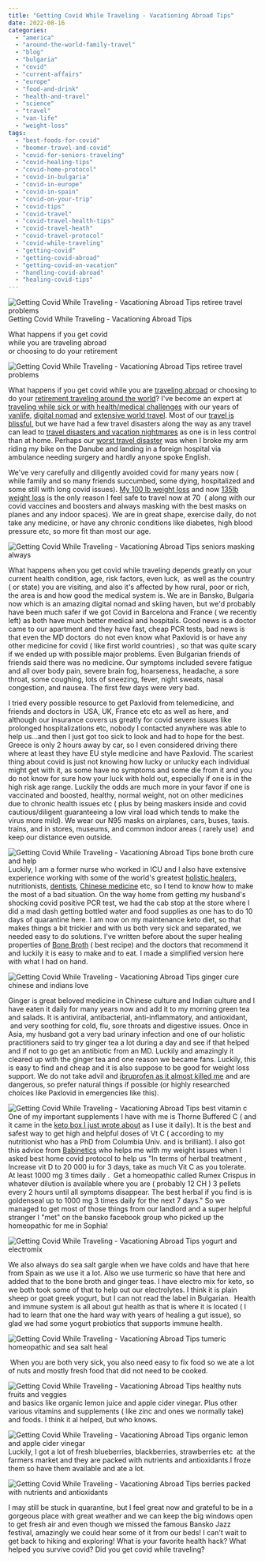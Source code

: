 ```yaml
---
title: "Getting Covid While Traveling - Vacationing Abroad Tips"
date: 2022-08-16
categories: 
  - "america"
  - "around-the-world-family-travel"
  - "blog"
  - "bulgaria"
  - "covid"
  - "current-affairs"
  - "europe"
  - "food-and-drink"
  - "health-and-travel"
  - "science"
  - "travel"
  - "van-life"
  - "weight-loss"
tags: 
  - "best-foods-for-covid"
  - "boomer-travel-and-covid"
  - "covid-for-seniors-traveling"
  - "covid-healing-tips"
  - "covid-home-protocol"
  - "covid-in-bulgaria"
  - "covid-in-europe"
  - "covid-in-spain"
  - "covid-on-your-trip"
  - "covid-tips"
  - "covid-travel"
  - "covid-travel-health-tips"
  - "covid-travel-heath"
  - "covid-travel-protocol"
  - "covid-while-traveling"
  - "getting-covid"
  - "getting-covid-abroad"
  - "getting-covid-on-vacation"
  - "handling-covid-abroad"
  - "healing-covid-tips"
---
```


![Getting Covid While Traveling - Vacationing Abroad Tips retiree travel problems ](https://pub-ac94b3f306b24c0dba4238943c97f2e1.r2.dev/6a00e5502a9507883302a2eed0f932200d.jpg)Getting Covid While Traveling - 
Vacationing Abroad Tips  
  
What happens if you get covid  
while you are traveling abroad  
or choosing to do your retirement 

<!--more-->

![Getting Covid While Traveling - Vacationing Abroad Tips retiree travel problems ](https://pub-ac94b3f306b24c0dba4238943c97f2e1.r2.dev/6a00e5502a9507883302a2eed0f93f200d.jpg)  
  
What happens if you get covid while you are [traveling abroad](http://soultravelers3new.local/2022/07/cheapest-way-to-travel-europe-budget-travel-must-read.html) or choosing to do your [retirement traveling around the world](http://soultravelers3new.local/2022/03/retirement-traveling-around-the-world.html)? I've become an expert at [traveling while sick or with health/medical challenges](http://soultravelers3new.local/2012/10/traveling-while-sick-or-with-health-medical-challenges.html) with our years of [vanlife](http://soultravelers3new.local/2022/01/americans-van-life-in-europe-2022.html), [digital nomad](https://cse.google.com/cse?cx=001050992314836563403%3Ae46e6t4uayg&cof=FORID%3A&q=van+life&sa=Go&siteurl=www.soultravelers3.com%2Fblog-index.html&ref=www.soultravelers3.com%2F&ss=4816j1982240j18) and [extensive world travel](http://soultravelers3new.local/2008/06/how-to-do-exten.html). Most of our [travel is blissful,](http://soultravelers3new.local/2010/11/bora-bora-on-a-cheap-budget-travel-tahiti-moorea-and-french-polynesia.html "travel is blissful") but we have had a few travel disasters along the way as any travel can lead to [travel disasters and vacation nightmares](http://soultravelers3new.local/2011/10/travel-distasters-vacation-nightmares.html) as one is in less control than at home. Perhaps our [worst travel disaster](http://soultravelers3new.local/2009/09/-a-travelers-tragic-tale-handling-travel-disasters-medical-emergency-.html "worst travel disaster") was when I broke my arm riding my bike on the Danube and landing in a foreign hospital via ambulance needing surgery and hardly anyone spoke English.  
  
We've very carefully and diligently avoided covid for many years now ( while family and so many friends succumbed, some dying, hospitalized and some still with long covid issues). [My 100 lb weight loss](http://soultravelers3new.local/2022/03/i-lost-100lbs-best-weight-loss-tips-.html) and now [135lb weight loss](http://soultravelers3new.local/2022/06/my-weight-journey-down-135lbs-612-kilos.html) is the only reason I feel safe to travel now at 70  ( along with our covid vaccines and boosters and always masking with the best masks on planes and any indoor spaces). We are in great shape, exercise daily, do not take any medicine, or have any chronic conditions like diabetes, high blood pressure etc, so more fit than most our age.   
  
![Getting Covid While Traveling - Vacationing Abroad Tips seniors masking always](https://pub-ac94b3f306b24c0dba4238943c97f2e1.r2.dev/6a00e5502a9507883302a308db118d200c.jpg)  
  
What happens when you get covid while traveling depends greatly on your current health condition, age, risk factors, even luck,  as well as the country ( or state) you are visiting, and also it's affected by how rural, poor or rich, the area is and how good the medical system is. We are in Bansko, Bulgaria now which is an amazing digital nomad and skiing haven, but we'd probably have been much safer if we got Covid in Barcelona and France ( we recently left) as both have much better medical and hospitals. Good news is a doctor came to our apartment and they have fast, cheap PCR tests, bad news is that even the MD doctors  do not even know what Paxlovid is or have any other medicine for covid ( like first world countries) , so that was quite scary if we ended up with possible major problems. Even Bulgarian friends of friends said there was no medicine. Our symptoms included severe fatigue and all over body pain, severe brain fog, hoarseness, headache, a sore throat, some coughing, lots of sneezing, fever, night sweats, nasal congestion, and nausea. The first few days were very bad.   
  
I tried every possible resource to get Paxlovid from telemedicine, and friends and doctors in  USA, UK, France etc etc as well as here, and although our insurance covers us greatly for covid severe issues like prolonged hospitalizations etc, nobody I contacted anywhere was able to help us...and then I just got too sick to look and had to hope for the best. Greece is only 2 hours away by car, so I even considered driving there where at least they have EU style medicine and have Paxlovid. The scariest thing about covid is just not knowing how lucky or unlucky each individual might get with it, as some have no symptoms and some die from it and you do not know for sure how your luck with hold out, especially if one is in the high risk age range. Luckily the odds are much more in your favor if one is vaccinated and boosted, healthy, normal weight, not on other medicines due to chronic health issues etc ( plus by being maskers inside and covid cautious/diligent guaranteeing a low viral load which tends to make the virus more mild). We wear our N95 masks on airplanes, cars, buses, taxis. trains, and in stores, museums, and common indoor areas ( rarely use)  and keep our distance even outside.   
  
![Getting Covid While Traveling - Vacationing Abroad Tips bone broth cure and help](https://pub-ac94b3f306b24c0dba4238943c97f2e1.r2.dev/6a00e5502a9507883302a308db3dcd200c.jpg)  
Luckily, I am a former nurse who worked in ICU and I also have extensive experience working with some of the world's greatest [holistic healers](http://soultravelers3new.local/2011/09/travel-health-secrets-for-long-term-digital-nomads.html), nutritionists, [dentists](http://soultravelers3new.local/2013/03/curing-gum-disease-and-cavities-naturally.html), [Chinese medicine](http://soultravelers3new.local/2013/04/traditional-chinese-medicine-travel-in-china.html) etc, so I tend to know how to make the most of a bad situation. On the way home from getting my husband's shocking covid positive PCR test, we had the cab stop at the store where I did a mad dash getting bottled water and food supplies as one has to do 10 days of quarantine here. I am now on my maintenance keto diet, so that makes things a bit trickier and with us both very sick and separated, we needed easy to do solutions. I've written before about the super healing properties of [Bone Broth](http://soultravelers3new.local/2012/10/how-to-make-nourishing-bone-broth-recipes-to-heal.html) ( best recipe) and the doctors that recommend it and luckily it is easy to make and to eat. I made a simplified version here with what I had on hand.   
  
![Getting Covid While Traveling - Vacationing Abroad Tips ginger cure chinese and indians love](https://pub-ac94b3f306b24c0dba4238943c97f2e1.r2.dev/6a00e5502a9507883302a2eed143b8200d.jpg)

Ginger is great beloved medicine in Chinese culture and Indian culture and I have eaten it daily for many years now and add it to my morning green tea and salads. It is antiviral, antibacterial, anti-inflammatory, and antioxidant,  and very soothing for cold, flu, sore throats and digestive issues. Once in Asia, my husband got a very bad urinary infection and one of our holistic practitioners said to try ginger tea a lot during a day and see if that helped and if not to go get an antibiotic from an MD. Luckily and amazingly it cleared up with the ginger tea and one reason we became fans. Luckily, this is easy to find and cheap and it is also suppose to be good for weight loss support. We do not take advil and [ibruprofen as it almost killed me](http://soultravelers3new.local/2007/11/bloody-monday-i.html) and are dangerous, so prefer natural things if possible (or highly researched choices like Paxlovid in emergencies like this).   
  
![Getting Covid While Traveling - Vacationing Abroad Tips best vitamin c](https://pub-ac94b3f306b24c0dba4238943c97f2e1.r2.dev/6a00e5502a9507883302a308db3e04200c.jpg)  
One of my important supplements I have with me is Thorne Buffered C ( and it came in the [keto box I just wrote about](http://soultravelers3new.local/2022/08/bansko-ryanair-delay-traveling-keto-bread.html#more) as I use it daily). It is the best and safest way to get high and helpful doses of Vt C ( according to my nutritionist who has a PhD from Columbia Univ. and is brilliant). I also got this advice from [Babinetics](https://babinetics.com) who helps me with my weight issues when I asked best home covid protocol to help us "In terms of herbal treatment , Increase vit D to 20 000 iu for 3 days, take as much Vit C as you tolerate.  At least 1000 mg 3 times daily .  Get a homeopathic called Rumex Crispus in whatever dilution is available where you are ( probably 12 CH ) 3 pellets every 2 hours until all symptoms disappear. The best herbal if you find is is goldenseal up to 1000 mg 3 times daily for the next 7 days." So we managed to get most of those things from our landlord and a super helpful stranger I "met" on the bansko facebook group who picked up the homeopathic for me in Sophia!   
  
  
![Getting Covid While Traveling - Vacationing Abroad Tips yogurt and electromix ](https://pub-ac94b3f306b24c0dba4238943c97f2e1.r2.dev/6a00e5502a9507883302a308db3f20200c.jpg)

We also always do sea salt gargle when we have colds and have that here from Spain as we use it a lot. Also we use turmeric so have that here and added that to the bone broth and ginger teas. I have electro mix for keto, so we both took some of that to help out our electrolytes. I think it is plain sheep or goat greek yogurt, but I can not read the label in Bulgarian.  Health and immune system is all about gut health as that is where it is located ( I had to learn that one the hard way with years of healing a gut issue), so glad we had some yogurt probiotics that supports immune health.   
  
![Getting Covid While Traveling - Vacationing Abroad Tips tumeric homeopathic and sea salt heal ](https://pub-ac94b3f306b24c0dba4238943c97f2e1.r2.dev/6a00e5502a9507883302a30d48a538200b.jpg)

 When you are both very sick, you also need easy to fix food so we ate a lot of nuts and mostly fresh food that did not need to be cooked.   
  
![Getting Covid While Traveling - Vacationing Abroad Tips healthy nuts fruits and veggies ](https://pub-ac94b3f306b24c0dba4238943c97f2e1.r2.dev/6a00e5502a9507883302a2eed1488c200d.jpg)  
and basics like organic lemon juice and apple cider vinegar. Plus other various vitamins and supplements ( like zinc and ones we normally take) and foods. I think it al helped, but who knows. 

![Getting Covid While Traveling - Vacationing Abroad Tips organic lemon and apple cider vinegar ](https://pub-ac94b3f306b24c0dba4238943c97f2e1.r2.dev/6a00e5502a9507883302a2eed1452b200d.jpg)  
Luckily, I got a lot of fresh blueberries, blackberries, strawberries etc  at the farmers market and they are packed with nutrients and antioxidants.I froze them so have them available and ate a lot.   
  
![Getting Covid While Traveling - Vacationing Abroad Tips berries packed with nutrients and antioxidants](https://pub-ac94b3f306b24c0dba4238943c97f2e1.r2.dev/6a00e5502a9507883302a2eed149e1200d.jpg)  
  
I may still be stuck in quarantine, but I feel great now and grateful to be in a gorgeous place with great weather and we can keep the big windows open to get fresh air and even though we missed the famous Bansko Jazz festival, amazingly we could hear some of it from our beds! I can't wait to get back to hiking and exploring! What is your favorite health hack? What helped you survive covid? Did you get covid while traveling?
